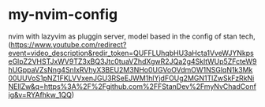 # my-nvim-config
nvim with lazyvim as pluggin server, model based in the config of stan tech, (https://www.youtube.com/redirect?event=video_description&redir_token=QUFFLUhqbHU3aHcta1VveWJYNkpseGlpZ2VHSTJxWV9TZ3xBQ3Jtc0tuaVZhdXgwR2JQa2g4SkltWUp5ZFcteW9hUGppaVZsNng4SnIxRVhyX3BEU2M3NHo0UGVoOVdmOW1NSGlqN1k3Mk00UUVoS1pNZ1FKLVVxenJGU3RSeEJWM1hlYjdFOUg2MGN1TlZwSkFzRkNiNEllZw&q=https%3A%2F%2Fgithub.com%2FFStanDev%2FmyNvChadConfig&v=RYAfhkw_1QQ)
